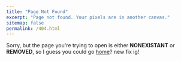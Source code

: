 ```yaml
---
title: "Page Not Found"
excerpt: "Page not found. Your pixels are in another canvas."
sitemap: false
permalink: /404.html
---
```


Sorry, but the page you're trying to open is either **NONEXISTANT** or **REMOVED**, so I guess you could go [home](/QuadPixelGames)?
new fix ig!
